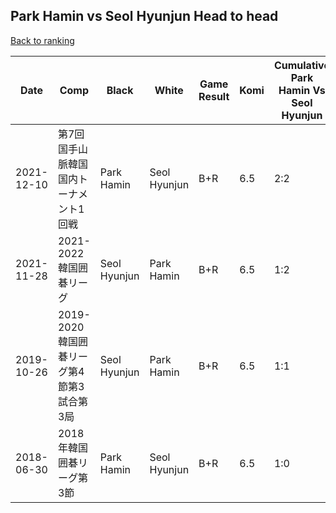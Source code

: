 ## Park Hamin vs Seol Hyunjun Head to head

[Back to ranking](../../index.md)




| **Date** | **Comp** | **Black** | **White** | **Game Result** | **Komi** | **Cumulative Park Hamin Vs Seol Hyunjun** | **Park Hamin Streak** | **Seol Hyunjun Streak** | 
| --- | --- | --- | --- | --- | --- | --- | --- | --- |
| 2021-12-10 | 第7回国手山脈韓国国内トーナメント1回戦 | Park Hamin | Seol Hyunjun | B+R | 6.5 | 2:2 | 1 | 0 | 
| 2021-11-28 | 2021-2022韓国囲碁リーグ | Seol Hyunjun | Park Hamin | B+R | 6.5 | 1:2 | 0 | 2 | 
| 2019-10-26 | 2019-2020韓国囲碁リーグ第4節第3試合第3局 | Seol Hyunjun | Park Hamin | B+R | 6.5 | 1:1 | 0 | 1 | 
| 2018-06-30 | 2018年韓国囲碁リーグ第3節 | Park Hamin | Seol Hyunjun | B+R | 6.5 | 1:0 | 1 | 0 |




